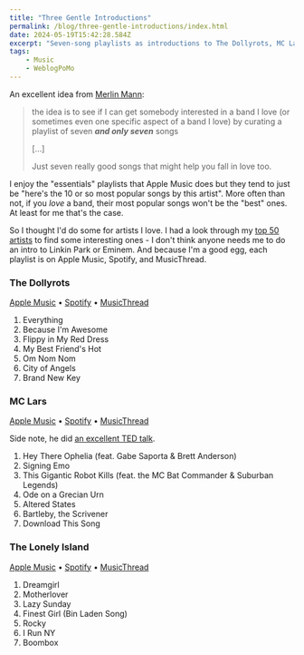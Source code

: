 ```yaml
---
title: "Three Gentle Introductions"
permalink: /blog/three-gentle-introductions/index.html
date: 2024-05-19T15:42:28.584Z
excerpt: "Seven-song playlists as introductions to The Dollyrots, MC Lars, and The Lonely Island"
tags:
    - Music
    - WeblogPoMo
---
```


An excellent idea from [Merlin Mann](https://merlin.ghost.io/gentle-introductions/):

> the idea is to see if I can get somebody interested in a band I love (or sometimes even one specific aspect of a band I love) by curating a playlist of seven **_and only seven_** songs
> 
> [...]
> 
> Just seven really good songs that might help you fall in love too.

I enjoy the "essentials" playlists that Apple Music does but they tend to just be "here's the 10 or so most popular songs by this artist". More often than not, if you _love_ a band, their most popular songs won't be the "best" ones. At least for me that's the case.

So I thought I'd do some for artists I love. I had a look through my [top 50 artists](https://rknight.me/blog/100-best-albums-robbs-version/) to find some interesting ones - I don't think anyone needs me to do an intro to Linkin Park or Eminem. And because I'm a good egg, each playlist is on Apple Music, Spotify, and MusicThread.

### The Dollyrots

[Apple Music](https://music.apple.com/gb/playlist/the-dollyrots-a-gentle-introduction/pl.u-x0ZlskbxK9p) • [Spotify](https://open.spotify.com/playlist/6HOa2ovg1TfZ49PiDDkOCc) • [MusicThread](https://musicthread.app/thread/2gbGIrMyHtSQNymnK5J5sP8RFhS)

1. Everything
2. Because I'm Awesome
3. Flippy in My Red Dress
4. My Best Friend's Hot
5. Om Nom Nom
6. City of Angels
7. Brand New Key

### MC Lars

[Apple Music](https://music.apple.com/gb/playlist/mc-lars-a-gentle-introduction/pl.u-2KjyuN4RzaL) • [Spotify](https://open.spotify.com/playlist/0OqZsDg0nZjjlLFJLv9oDY) • [MusicThread](https://musicthread.app/thread/2gbGTfu05dtWvPLEBE3ymDJMQXP)

Side note, he did [an excellent TED talk](https://www.youtube.com/watch?v=1ucYtOk_8Qo).

1. Hey There Ophelia (feat. Gabe Saporta & Brett Anderson)
2. Signing Emo
3. This Gigantic Robot Kills (feat. the MC Bat Commander & Suburban Legends)
4. Ode on a Grecian Urn
5. Altered States
6. Bartleby, the Scrivener
7. Download This Song

### The Lonely Island

[Apple Music](https://music.apple.com/gb/playlist/lonely-island-a-gentle-introduction/pl.u-o7mWuR8bvp0) • [Spotify](https://open.spotify.com/playlist/3rdQufieBpLXqVvl6dHHUc) • [MusicThread](https://musicthread.app/thread/2gbGbapPL62IBC2MV6SJbzvrcmo)

1. Dreamgirl
2. Motherlover
3. Lazy Sunday
4. Finest Girl (Bin Laden Song)
5. Rocky
6. I Run NY
7. Boombox